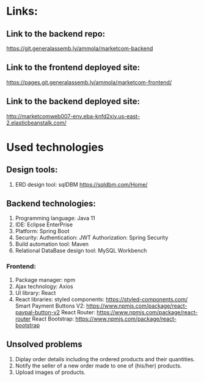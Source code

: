 # Links: 
## Link to the backend repo: 

https://git.generalassemb.ly/ammola/marketcom-backend

## Link to the frontend deployed site: 

https://pages.git.generalassemb.ly/ammola/marketcom-frontend/

## Link to the backend deployed site:

http://marketcomweb007-env.eba-knfd2xiy.us-east-2.elasticbeanstalk.com/

# Used technologies
## Design tools:
1) ERD design tool: sqlDBM
https://sqldbm.com/Home/

## Backend technologies:
1) Programming language: Java 11
2) IDE: Eclipse EnterPrise
3) Platform: Spring Boot 
4) Security: 
Authentication: JWT 
Authorization: Spring Security
5) Build automation tool: Maven
6) Relational DataBase design tool: MySQL Workbench

### Frontend:
1) Package manager: npm
2) Ajax technology: Axios
3) UI library: React
4) React libraries: 
styled components: https://styled-components.com/
Smart Payment Buttons V2: https://www.npmjs.com/package/react-paypal-button-v2
React Router: https://www.npmjs.com/package/react-router
React Bootstrap: https://www.npmjs.com/package/react-bootstrap

## Unsolved problems
1) Diplay order details including the ordered products and their quantities.
2) Notify the seller of a new order made to one of (his/her) products.
3) Upload images of products. 
